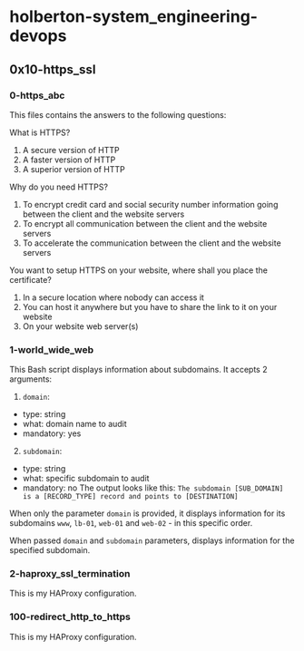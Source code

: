 # holberton-system_engineering-devops
## 0x10-https_ssl
### 0-https_abc
This files contains the answers to the following questions:

What is HTTPS?
1. A secure version of HTTP
2. A faster version of HTTP
3. A superior version of HTTP

Why do you need HTTPS?
1. To encrypt credit card and social security number information going between the client and the website servers
2. To encrypt all communication between the client and the website servers
3. To accelerate the communication between the client and the website servers

You want to setup HTTPS on your website, where shall you place the certificate?
1. In a secure location where nobody can access it
2. You can host it anywhere but you have to share the link to it on your website
3. On your website web server(s)
### 1-world_wide_web
This Bash script displays information about subdomains. It accepts 2 arguments:
1. `domain`:
  - type: string
  - what: domain name to audit
  - mandatory: yes
2. `subdomain`:
  - type: string
  - what: specific subdomain to audit
  - mandatory: no
The output looks like this: `The subdomain [SUB_DOMAIN] is a [RECORD_TYPE] record and points to [DESTINATION]`

When only the parameter `domain` is provided, it displays information for its subdomains `www`, `lb-01`, `web-01` and `web-02` - in this specific order.

When passed `domain` and `subdomain` parameters, displays information for the specified subdomain.
### 2-haproxy_ssl_termination
This is my HAProxy configuration.
### 100-redirect_http_to_https
This is my HAProxy configuration.
